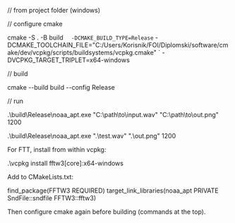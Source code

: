 // from project folder (windows)

// configure cmake

cmake -S . -B build `  -DCMAKE_BUILD_TYPE=Release`
-DCMAKE_TOOLCHAIN_FILE="C:/Users/Korisnik/FOI/Diplomski/software/cmake/dev/vcpkg/scripts/buildsystems/vcpkg.cmake" `
-DVCPKG_TARGET_TRIPLET=x64-windows

// build

cmake --build build --config Release

// run

.\build\Release\noaa_apt.exe "C:\path\to\input.wav" "C:\path\to\out.png" 1200

.\build\Release\noaa_apt.exe ".\test.wav" ".\out.png" 1200

For FTT, install from within vcpkg:

.\vcpkg install fftw3[core]:x64-windows

Add to CMakeLists.txt:

find_package(FFTW3 REQUIRED)
target_link_libraries(noaa_apt PRIVATE SndFile::sndfile FFTW3::fftw3)

Then configure cmake again before building (commands at the top).
